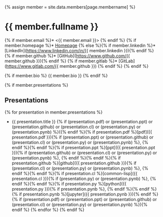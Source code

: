 {% assign member = site.data.members[page.membername] %}

# {{ member.fullname }}

{% if member.email %}* <{{ member.email }}> {% endif %}
{% if member.homepage %}* [Homepage]({{member.homepage}})
{% else %}{% if member.linkedin %}* [LinkedIn](https://www.linkedin.com/in/{{ member.linkedin }}){% endif %}
{% if member.github %}* [GitHub](https://www.github.com/{{ member.github }}){% endif %}
{% if member.gitlab %}* [GitLab](https://www.gitlab.com/{{ member.github }}) {% endif %}
{% endif %}

{% if member.bio %} {{ member.bio }} {% endif %}

{% if member.presentations %}
## Presentations

{% for presentation in member.presentations %} 
* {{ presentation.title }} {% if (presentation.pdf) or (presentation.ppt) or (presentation.github) or (presentation.cl) or (presentation.py) or (presentation.pynb) %}({% endif %}{% if presentation.pdf %}[pdf]({{ presentation.pdf }}){% if (presentation.ppt) or (presentation.github) or (presentation.cl) or (presentation.py) or (presentation.pynb) %}, {% endif %}{% endif %}{% if presentation.ppt %}[ppt]({{ presentation.ppt }}){% if (presentation.github) or (presentation.cl) or (presentation.py) or (presentation.pynb) %}, {% endif %}{% endif %}{% if presentation.github %}[github]({{ presentation.github }}){% if (presentation.cl) or (presentation.py) or (presentation.pynb) %}, {% endif %}{% endif %}{% if presentation.cl %}[common-lisp]({{ presentation.cl }}){% if (presentation.py) or (presentation.pynb) %}, {% endif %}{% endif %}{% if presentation.py %}[python]({{ presentation.py }}){% if presentation.pynb %}, {% endif %}{% endif %}{% if presentation.pynb %}[jupyter]({{ presentation.pynb }}){% endif %}{% if (presentation.pdf) or (presentation.ppt) or (presentation.github) or (presentation.cl) or (presentation.py) or (presentation.pynb) %}){% endif %} {% endfor %}
{% endif %}

